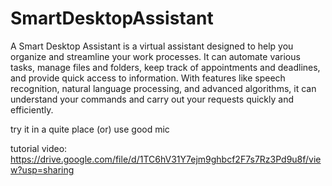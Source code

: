 # SmartDesktopAssistant
A Smart Desktop Assistant is a virtual assistant designed to help you organize and streamline your work processes. It can automate various tasks, manage files and folders, keep track of appointments and deadlines, and provide quick access to information. With features like speech recognition, natural language processing, and advanced algorithms, it can understand your commands and carry out your requests quickly and efficiently.

try it in a quite place (or) use good mic

tutorial video:
https://drive.google.com/file/d/1TC6hV31Y7ejm9ghbcf2F7s7Rz3Pd9u8f/view?usp=sharing
